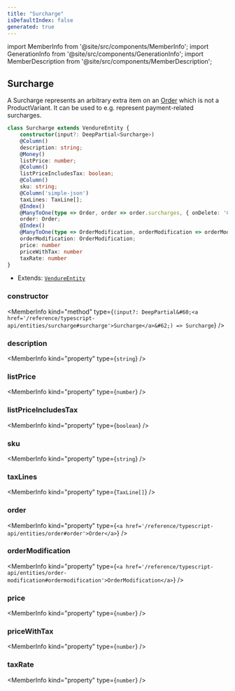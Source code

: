 ```yaml
---
title: "Surcharge"
isDefaultIndex: false
generated: true
---
```

<!-- This file was generated from the Vendure source. Do not modify. Instead, re-run the "docs:build" script -->
import MemberInfo from '@site/src/components/MemberInfo';
import GenerationInfo from '@site/src/components/GenerationInfo';
import MemberDescription from '@site/src/components/MemberDescription';


## Surcharge

<GenerationInfo sourceFile="packages/core/src/entity/surcharge/surcharge.entity.ts" sourceLine="21" packageName="@bb-vendure/core" />

A Surcharge represents an arbitrary extra item on an <a href='/reference/typescript-api/entities/order#order'>Order</a> which is not
a ProductVariant. It can be used to e.g. represent payment-related surcharges.

```ts title="Signature"
class Surcharge extends VendureEntity {
    constructor(input?: DeepPartial<Surcharge>)
    @Column()
    description: string;
    @Money()
    listPrice: number;
    @Column()
    listPriceIncludesTax: boolean;
    @Column()
    sku: string;
    @Column('simple-json')
    taxLines: TaxLine[];
    @Index()
    @ManyToOne(type => Order, order => order.surcharges, { onDelete: 'CASCADE' })
    order: Order;
    @Index()
    @ManyToOne(type => OrderModification, orderModification => orderModification.surcharges)
    orderModification: OrderModification;
    price: number
    priceWithTax: number
    taxRate: number
}
```
* Extends: <code><a href='/reference/typescript-api/entities/vendure-entity#vendureentity'>VendureEntity</a></code>



<div className="members-wrapper">

### constructor

<MemberInfo kind="method" type={`(input?: DeepPartial&#60;<a href='/reference/typescript-api/entities/surcharge#surcharge'>Surcharge</a>&#62;) => Surcharge`}   />


### description

<MemberInfo kind="property" type={`string`}   />


### listPrice

<MemberInfo kind="property" type={`number`}   />


### listPriceIncludesTax

<MemberInfo kind="property" type={`boolean`}   />


### sku

<MemberInfo kind="property" type={`string`}   />


### taxLines

<MemberInfo kind="property" type={`TaxLine[]`}   />


### order

<MemberInfo kind="property" type={`<a href='/reference/typescript-api/entities/order#order'>Order</a>`}   />


### orderModification

<MemberInfo kind="property" type={`<a href='/reference/typescript-api/entities/order-modification#ordermodification'>OrderModification</a>`}   />


### price

<MemberInfo kind="property" type={`number`}   />


### priceWithTax

<MemberInfo kind="property" type={`number`}   />


### taxRate

<MemberInfo kind="property" type={`number`}   />




</div>
